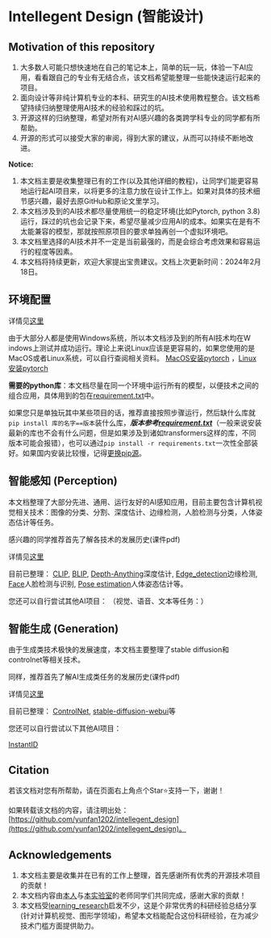 # Intellegent Design (智能设计)

## Motivation of this repository

1. 大多数人可能只想快速地在自己的笔记本上，简单的玩一玩，体验一下AI应用，看看跟自己的专业有无结合点，该文档希望能整理一些能快速运行起来的项目。
2. 面向设计等非纯计算机专业的本科、研究生的AI技术使用教程整合。该文档希望持续归纳整理使用AI技术的经验和踩过的坑。
3. 开源这样的归纳整理，希望对所有对AI感兴趣的各类跨学科专业的同学都有所帮助。
4. 开源的形式可以接受大家的审阅，得到大家的建议，从而可以持续不断地改进。

**Notice:**
1. 本文档主要是收集整理已有的工作(以及其他详细的教程)，让同学们能更容易地运行起AI项目来，以将更多的注意力放在设计工作上。如果对具体的技术细节感兴趣，最好去原GitHub和原论文里学习。
2. 本文档涉及到的AI技术都尽量使用统一的稳定环境(比如Pytorch, python 3.8)运行，踩过的坑也会记录下来，希望尽量减少应用AI的成本。如果实在是有不太能兼容的模型，那就按照原项目的要求单独再创一个虚拟环境吧。
3. 本文档里选择的AI技术并不一定是当前最强的，而是会综合考虑效果和容易运行的程度等因素。
4. 本文档将持续更新，欢迎大家提出宝贵建议。文档上次更新时间：2024年2月18日。

## 环境配置

详情见[这里](./environment.md)

由于大部分人都是使用Windows系统，所以本文档涉及到的所有AI技术均在W   indows上测试并成功运行。理论上来说Linux应该是更容易的，如果您使用的是MacOS或者Linux系统，可以自行查阅相关资料。
[MacOS安装pytorch](https://zhuanlan.zhihu.com/p/168748757)
，[Linux安装pytorch](https://zhuanlan.zhihu.com/p/642347131)

**需要的python库**：本文档尽量在同一个环境中运行所有的模型，以便技术之间的组合应用，具体用到的包在[requirement.txt](./requirement.txt)中。

如果您只是单独玩其中某些项目的话，推荐直接按照步骤运行，然后缺什么库就```pip install 库的名字==版本```装什么库，***版本参考[requirement.txt](./requirement.txt)***（一般来说安装最新的库也不会有什么问题，但是如果涉及到诸如transformers这样的库，不同版本可能会报错），也可以通过```pip install -r requirements.txt```一次性全部装好。如果国内安装比较慢，记得[更换pip源](https://zhuanlan.zhihu.com/p/127275233)。

## 智能感知 (Perception)
本文档整理了大部分先进、通用、运行友好的AI感知应用，目前主要包含计算机视觉相关技术：图像的分类、分割、深度估计、边缘检测，人脸检测与分类，人体姿态估计等任务。

感兴趣的同学推荐首先了解各技术的发展历史(课件pdf)

详情见[这里](Perception/perception.md)

目前已整理：
[CLIP](https://github.com/openai/CLIP), 
[BLIP](https://github.com/salesforce/BLIP),
[Depth-Anything](https://github.com/LiheYoung/Depth-Anything)深度估计,
[Edge_detection](https://github.com/yunfan1202/Delving-into-Crispness)边缘检测,
[Face](https://github.com/WuJie1010/Facial-Expression-Recognition.Pytorch)人脸检测与识别,
[Pose estimation](https://github.com/Hzzone/pytorch-openpose)人体姿态估计等。

您还可以自行尝试其他AI项目：
（视觉、语音、文本等任务：）


## 智能生成 (Generation)
由于生成类技术极快的发展速度，本文档主要整理了stable diffusion和controlnet等相关技术。

同样，推荐首先了解AI生成类任务的发展历史(课件pdf)

详情见[这里](Generation/generation.md)

目前已整理：
[ControlNet](https://github.com/lllyasviel/ControlNet-v1-1-nightly), 
[stable-diffusion-webui](https://github.com/AUTOMATIC1111/stable-diffusion-webui)等

您还可以自行尝试以下其他AI项目：

[InstantID](https://github.com/InstantID/InstantID)

## Citation

若该文档对您有所帮助，请在页面右上角点个Star⭐支持一下，谢谢！

如果转载该文档的内容，请注明出处：[https://github.com/yunfan1202/intellegent_design](https://github.com/yunfan1202/intellegent_design)。

## Acknowledgements
1. 本文档主要是收集并在已有的工作上整理，首先感谢所有优秀的开源技术项目的贡献！
2. 本文档内容由[本人](https://github.com/yunfan1202)与[本实验室](http://design.hnu.edu.cn/info/1023/5787.htm)的老师同学们共同完成，感谢大家的贡献！
3. 本文档受[learning_research](https://github.com/pengsida/learning_research)启发不少，这是个非常优秀的科研经验总结分享 (针对计算机视觉、图形学领域)，希望本文档能配合这份科研经验，在为减少技术门槛方面提供助力。